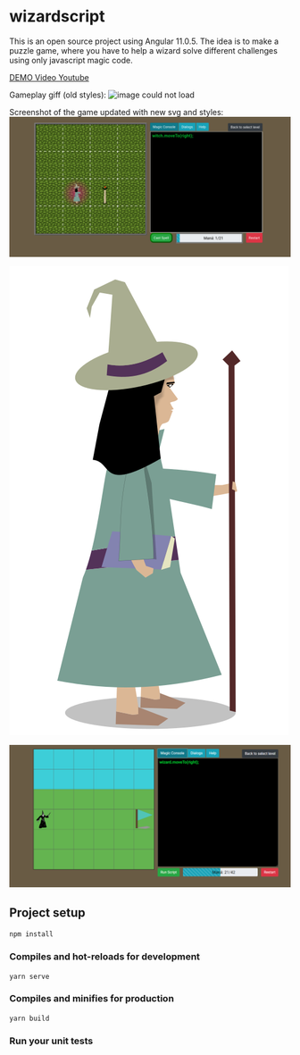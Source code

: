 # wizardscript
This is an open source project using Angular 11.0.5. The idea is to make a puzzle game, where you have to help a wizard solve different challenges using only javascript magic code.


[DEMO Video Youtube](https://www.youtube.com/watch?v=wjTbRKzqPbY&t=465s)

Gameplay giff (old styles):
![image could not load](/src/assets/img/gameplay1.gif)

Screenshot of the game updated with new svg and styles:
![image could not load](/src/assets/img/screenshot_2021.png)

![image could not load](/src/assets/img/witch.svg)

![image could not load](/src/assets/img/wizardscript_promo.png)

## Project setup
```
npm install
```

### Compiles and hot-reloads for development
```
yarn serve
```

### Compiles and minifies for production
```
yarn build
```

### Run your unit tests
